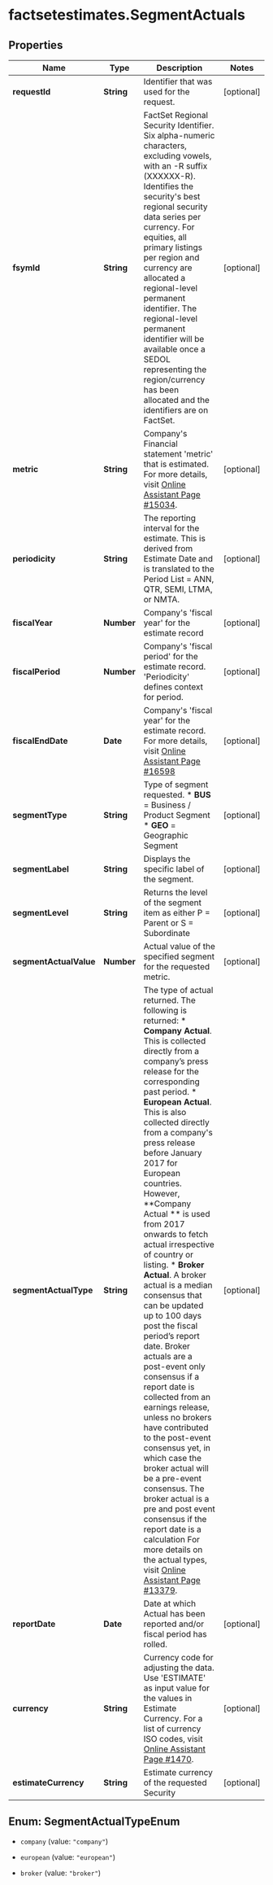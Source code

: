 # factsetestimates.SegmentActuals

## Properties

Name | Type | Description | Notes
------------ | ------------- | ------------- | -------------
**requestId** | **String** | Identifier that was used for the request. | [optional] 
**fsymId** | **String** | FactSet Regional Security Identifier. Six alpha-numeric characters, excluding vowels, with an -R suffix (XXXXXX-R). Identifies the security&#39;s best regional security data series per currency. For equities, all primary listings per region and currency are allocated a regional-level permanent identifier. The regional-level permanent identifier will be available once a SEDOL representing the region/currency has been allocated and the identifiers are on FactSet. | [optional] 
**metric** | **String** | Company&#39;s Financial statement &#39;metric&#39; that is estimated. For more details, visit [Online Assistant Page #15034](https://oa.apps.factset.com/pages/15034). | [optional] 
**periodicity** | **String** | The reporting interval for the estimate. This is derived from Estimate Date and is translated to the Period List &#x3D; ANN, QTR, SEMI, LTMA, or NMTA. | [optional] 
**fiscalYear** | **Number** | Company&#39;s &#39;fiscal year&#39; for the estimate record | [optional] 
**fiscalPeriod** | **Number** | Company&#39;s &#39;fiscal period&#39; for the estimate record.  &#39;Periodicity&#39; defines context for period. | [optional] 
**fiscalEndDate** | **Date** | Company&#39;s &#39;fiscal year&#39; for the estimate record. For more details, visit [Online Assistant Page #16598](https://oa.apps.factset.com/pages/16598) | [optional] 
**segmentType** | **String** | Type of segment requested.   * **BUS** &#x3D; Business / Product Segment   * **GEO** &#x3D; Geographic Segment  | [optional] 
**segmentLabel** | **String** | Displays the specific label of the segment. | [optional] 
**segmentLevel** | **String** | Returns the level of the segment item as either P &#x3D; Parent or S &#x3D; Subordinate | [optional] 
**segmentActualValue** | **Number** | Actual value of the specified segment for the requested metric. | [optional] 
**segmentActualType** | **String** | The type of actual returned. The following is returned:   * **Company Actual**. This is collected directly from a company’s press release for the corresponding past period.    * **European Actual**. This is also collected directly from a company&#39;s press release before January 2017 for European countries. However, **Company Actual ** is used from 2017 onwards to fetch actual irrespective of country or listing.   * **Broker Actual**. A broker actual is a median consensus that can be updated up to 100 days post the fiscal period’s report date. Broker actuals are a post-event only consensus if a report date is collected from an earnings release, unless no brokers have contributed to the post-event consensus yet, in which case the broker actual will be a pre-event consensus.  The broker actual is a pre and post event consensus if the report date is a calculation  For more details on the actual types, visit [Online Assistant Page #13379](https://my.apps.factset.com/oa/pages/13379).     | [optional] 
**reportDate** | **Date** | Date at which Actual has been reported and/or fiscal period has rolled. | [optional] 
**currency** | **String** | Currency code for adjusting the data. Use &#39;ESTIMATE&#39; as input value for the values in Estimate Currency. For a list of currency ISO codes, visit [Online Assistant Page #1470](https://oa.apps.factset.com/pages/1470). | [optional] 
**estimateCurrency** | **String** | Estimate currency of the requested Security | [optional] 



## Enum: SegmentActualTypeEnum


* `company` (value: `"company"`)

* `european` (value: `"european"`)

* `broker` (value: `"broker"`)




